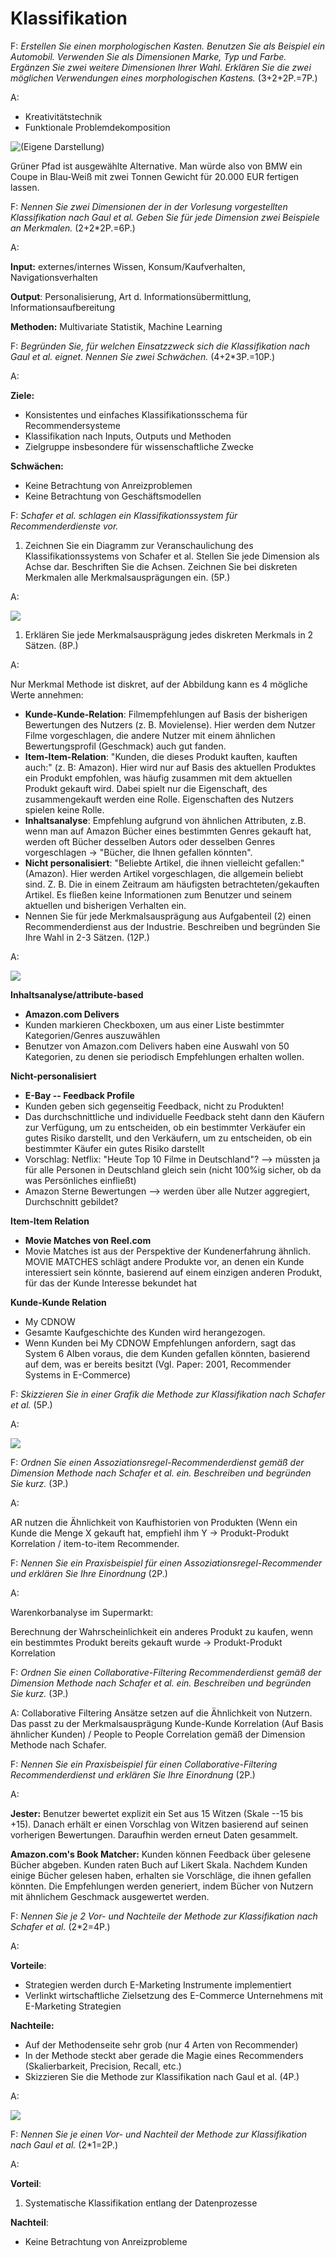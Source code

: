 # Klassifikation

F: _Erstellen Sie einen morphologischen Kasten. Benutzen Sie als Beispiel ein Automobil. Verwenden Sie als Dimensionen Marke, Typ und Farbe. Ergänzen Sie zwei weitere Dimensionen Ihrer Wahl. Erklären Sie die zwei möglichen Verwendungen eines morphologischen Kastens._ \(3+2+2P.=7P.\)

A:

* Kreativitätstechnik
* Funktionale Problemdekomposition

![\(Eigene Darstellung\)](../../.gitbook/assets/grafik%20%2818%29.png)

Grüner Pfad ist ausgewählte Alternative. Man würde also von BMW ein Coupe in Blau-Weiß mit zwei Tonnen Gewicht für 20.000 EUR fertigen lassen.

F: _Nennen Sie zwei Dimensionen der in der Vorlesung vorgestellten Klassifikation nach Gaul et al. Geben Sie für jede Dimension zwei Beispiele an Merkmalen._ \(2+2\*2P.=6P.\)

A:

**Input:** externes/internes Wissen, Konsum/Kaufverhalten, Navigationsverhalten

**Output**: Personalisierung, Art d. Informationsübermittlung, Informationsaufbereitung

**Methoden:** Multivariate Statistik, Machine Learning

F: _Begründen Sie, für welchen Einsatzzweck sich die Klassifikation nach Gaul et al. eignet. Nennen Sie zwei Schwächen._ \(4+2\*3P.=10P.\)

A:

**Ziele:**

* Konsistentes und einfaches Klassifikationsschema für Recommendersysteme
* Klassifikation nach Inputs, Outputs und Methoden
* Zielgruppe insbesondere für wissenschaftliche Zwecke

**Schwächen:**

* Keine Betrachtung von Anreizproblemen
* Keine Betrachtung von Geschäftsmodellen

F: _Schafer et al. schlagen ein Klassifikationssystem für Recommenderdienste vor._

1. Zeichnen Sie ein Diagramm zur Veranschaulichung des Klassifikationssystems von Schafer et al. Stellen Sie jede Dimension als Achse dar. Beschriften Sie die Achsen. Zeichnen Sie bei diskreten Merkmalen alle Merkmalsausprägungen ein. \(5P.\)

A:

![](../../.gitbook/assets/grafik%20%2828%29.png)

1. Erklären Sie jede Merkmalsausprägung jedes diskreten Merkmals in 2 Sätzen. \(8P.\)

A:

Nur Merkmal Methode ist diskret, auf der Abbildung kann es 4 mögliche Werte annehmen:

* **Kunde-Kunde-Relation**: Filmempfehlungen auf Basis der bisherigen Bewertungen des Nutzers \(z. B. Movielense\). Hier werden dem Nutzer Filme vorgeschlagen, die andere Nutzer mit einem ähnlichen Bewertungsprofil \(Geschmack\) auch gut fanden.
* **Item-Item-Relation**: "Kunden, die dieses Produkt kauften, kauften auch:" \(z. B: Amazon\). Hier wird nur auf Basis des aktuellen Produktes ein Produkt empfohlen, was häufig zusammen mit dem aktuellen Produkt gekauft wird. Dabei spielt nur die Eigenschaft, des zusammengekauft werden eine Rolle. Eigenschaften des Nutzers spielen keine Rolle.
* **Inhaltsanalyse**: Empfehlung aufgrund von ähnlichen Attributen, z.B. wenn man auf Amazon Bücher eines bestimmten Genres gekauft hat, werden oft Bücher desselben Autors oder desselben Genres vorgeschlagen -&gt; "Bücher, die Ihnen gefallen könnten".
* **Nicht personalisiert**: "Beliebte Artikel, die ihnen vielleicht gefallen:" \(Amazon\). Hier werden Artikel vorgeschlagen, die allgemein beliebt sind. Z. B. Die in einem Zeitraum am häufigsten betrachteten/gekauften Artikel. Es fließen keine Informationen zum Benutzer und seinem aktuellen und bisherigen Verhalten ein.
* Nennen Sie für jede Merkmalsausprägung aus Aufgabenteil \(2\) einen Recommenderdienst aus der Industrie. Beschreiben und begründen Sie Ihre Wahl in 2-3 Sätzen. \(12P.\)

A:

![](../../.gitbook/assets/grafik%20%2813%29.png)

**Inhaltsanalyse/attribute-based**

* **Amazon.com Delivers**
* Kunden markieren Checkboxen, um aus einer Liste bestimmter Kategorien/Genres auszuwählen
* Benutzer von Amazon.com Delivers haben eine Auswahl von 50 Kategorien, zu denen sie periodisch Empfehlungen erhalten wollen.

**Nicht-personalisiert**

* **E-Bay -- Feedback Profile**
* Kunden geben sich gegenseitig Feedback, nicht zu Produkten!
* Das durchschnittliche und individuelle Feedback steht dann den Käufern zur Verfügung, um zu entscheiden, ob ein bestimmter Verkäufer ein gutes Risiko darstellt, und den Verkäufern, um zu entscheiden, ob ein bestimmter Käufer ein gutes Risiko darstellt
* Vorschlag: Netflix: "Heute Top 10 Filme in Deutschland"? --&gt; müssten ja für alle Personen in Deutschland gleich sein \(nicht 100%ig sicher, ob da was Persönliches einfließt\)
* Amazon Sterne Bewertungen --&gt; werden über alle Nutzer aggregiert, Durchschnitt gebildet?

**Item-Item Relation**

* **Movie Matches von Reel.com**
* Movie Matches ist aus der Perspektive der Kundenerfahrung ähnlich. MOVIE MATCHES schlägt andere Produkte vor, an denen ein Kunde interessiert sein könnte, basierend auf einem einzigen anderen Produkt, für das der Kunde Interesse bekundet hat

**Kunde-Kunde Relation**

* My CDNOW
* Gesamte Kaufgeschichte des Kunden wird herangezogen.
* Wenn Kunden bei My CDNOW Empfehlungen anfordern, sagt das System 6 Alben voraus, die dem Kunden gefallen könnten, basierend auf dem, was er bereits besitzt \(Vgl. Paper: 2001, Recommender Systems in E-Commerce\)

F: _Skizzieren Sie in einer Grafik die Methode zur Klassifikation nach Schafer et al._ \(5P.\)

A:

![](../../.gitbook/assets/grafik%20%2822%29.png)

F: _Ordnen Sie einen Assoziationsregel-Recommenderdienst gemäß der Dimension Methode nach Schafer et al. ein. Beschreiben und begründen Sie kurz._ \(3P.\)

A:

AR nutzen die Ähnlichkeit von Kaufhistorien von Produkten \(Wenn ein Kunde die Menge X gekauft hat, empfiehl ihm Y -&gt; Produkt-Produkt Korrelation / item-to-item Recommender.

F: _Nennen Sie ein Praxisbeispiel für einen Assoziationsregel-Recommender und erklären Sie Ihre Einordnung_ \(2P.\)

A:

Warenkorbanalyse im Supermarkt:

Berechnung der Wahrscheinlichkeit ein anderes Produkt zu kaufen, wenn ein bestimmtes Produkt bereits gekauft wurde -&gt; Produkt-Produkt Korrelation

F: _Ordnen Sie einen Collaborative-Filtering Recommenderdienst gemäß der Dimension Methode nach Schafer et al. ein. Beschreiben und begründen Sie kurz._ \(3P.\)

A: Collaborative Filtering Ansätze setzen auf die Ähnlichkeit von Nutzern. Das passt zu der Merkmalsausprägung Kunde-Kunde Korrelation \(Auf Basis ähnlicher Kunden\) / People to People Correlation gemäß der Dimension Methode nach Schafer.

F: _Nennen Sie ein Praxisbeispiel für einen Collaborative-Filtering Recommenderdienst und erklären Sie Ihre Einordnung_ \(2P.\)

A:

**Jester:** Benutzer bewertet explizit ein Set aus 15 Witzen \(Skale --15 bis +15\). Danach erhält er einen Vorschlag von Witzen basierend auf seinen vorherigen Bewertungen. Daraufhin werden erneut Daten gesammelt.

**Amazon.com's Book Matcher:** Kunden können Feedback über gelesene Bücher abgeben. Kunden raten Buch auf Likert Skala. Nachdem Kunden einige Bücher gelesen haben, erhalten sie Vorschläge, die ihnen gefallen könnten. Die Empfehlungen werden generiert, indem Bücher von Nutzern mit ähnlichem Geschmack ausgewertet werden.

F: _Nennen Sie je 2 Vor- und Nachteile der Methode zur Klassifikation nach Schafer et al._ \(2\*2=4P.\)

A:

**Vorteile**:

* Strategien werden durch E-Marketing Instrumente implementiert
* Verlinkt wirtschaftliche Zielsetzung des E-Commerce Unternehmens mit E-Marketing Strategien

**Nachteile:**

* Auf der Methodenseite sehr grob \(nur 4 Arten von Recommender\)
* In der Methode steckt aber gerade die Magie eines Recommenders \(Skalierbarkeit, Precision, Recall, etc.\)
* Skizzieren Sie die Methode zur Klassifikation nach Gaul et al. \(4P.\)

A:

![](../../.gitbook/assets/grafik%20%2817%29.png)

F: _Nennen Sie je einen Vor- und Nachteil der Methode zur Klassifikation nach Gaul et al._ \(2\*1=2P.\)

A:

**Vorteil**:

1. Systematische Klassifikation entlang der Datenprozesse

**Nachteil**:

* Keine Betrachtung von Anreizprobleme

